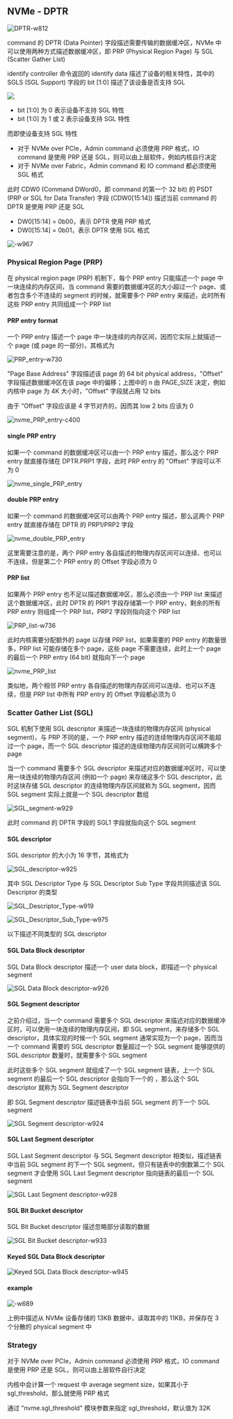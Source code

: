 ## NVMe - DPTR


![DPTR-w812](media/16366947761612/15352533363547.jpg)

command 的 DPTR (Data Pointer) 字段描述需要传输的数据缓冲区，NVMe 中可以使用两种方式描述数据缓冲区，即 PRP (Physical Region Page) 与 SGL (Scatter Gather List)

identify controller 命令返回的 identify data 描述了设备的相关特性，其中的 SGLS (SGL Support) 字段的 bit [1:0] 描述了该设备是否支持 SGL

![](media/16366947761612/16367038517962.jpg)

- bit [1:0] 为 0 表示设备不支持 SGL 特性
- bit [1:0] 为 1 或 2 表示设备支持 SGL 特性

而即使设备支持 SGL 特性

- 对于 NVMe over PCIe，Admin command 必须使用 PRP 格式，IO command 是使用 PRP 还是 SGL，则可以由上层软件，例如内核自行决定
- 对于 NVMe over Fabric，Admin command 和 IO command 都必须使用 SGL 格式

此时 CDW0 (Command DWord0，即 command 的第一个 32 bit) 的 PSDT (PRP or SGL for Data Transfer) 字段 (CDW0[15:14]) 描述当前 command 的 DPTR 是使用 PRP 还是 SGL

- DW0[15:14] = 0b00，表示 DPTR 使用 PRP 格式
- DW0[15:14] = 0b01，表示 DPTR 使用 SGL 格式

![-w967](media/16366947761612/15352033669153.jpg)


### Physical Region Page (PRP)

在 physical region page (PRP) 机制下，每个 PRP entry 只能描述一个 page 中一块连续的内存区间，当 command 需要的数据缓冲区的大小超过一个 page、或者包含多个不连续的 segment 的时候，就需要多个 PRP entry 来描述，此时所有这些 PRP entry 共同组成一个 PRP list


#### PRP entry format

一个 PRP entry 描述一个 page 中一块连续的内存区间，因而它实际上就描述一个 page (或 page 的一部分)，其格式为

![PRP_entry-w730](media/16366947761612/15326950571135.jpg)

"Page Base Address" 字段描述该 page 的 64 bit physical address，"Offset" 字段描述数据缓冲区在该 page 中的偏移；上图中的 n 由 PAGE_SIZE 决定，例如内核中 page 为 4K 大小时，"Offset" 字段就占用 12 bits

由于 "Offset" 字段应该是 4 字节对齐的，因而其 low 2 bits 应该为 0

![nvme_PRP_entry-c400](media/16366947761612/nvme_PRP_entry.jpg)


#### single PRP entry

如果一个 command 的数据缓冲区可以由一个 PRP entry 描述，那么这个 PRP entry 就直接存储在 DPTR.PRP1 字段，此时 PRP entry 的 "Offset" 字段可以不为 0

![nvme_single_PRP_entry](media/16366947761612/nvme_single_PRP_entry.jpg)


#### double PRP entry

如果一个 command 的数据缓冲区可以由两个 PRP entry 描述，那么这两个 PRP entry 就直接存储在 DPTR 的 PRP1/PRP2 字段

![nvme_double_PRP_entry](media/16366947761612/nvme_double_PRP_entry.jpg)

这里需要注意的是，两个 PRP entry 各自描述的物理内存区间可以连续、也可以不连续，但是第二个 PRP entry 的 Offset 字段必须为 0


#### PRP list

如果两个 PRP entry 也不足以描述数据缓冲区，那么必须由一个 PRP list 来描述这个数据缓冲区，此时 DPTR 的 PRP1 字段存储第一个 PRP entry，剩余的所有 PRP entry 则组成一个 PRP list，PRP2 字段则指向这个 PRP list

![PRP_list-w736](media/16366947761612/15326951729387.jpg)

此时内核需要分配额外的 page 以存储 PRP list，如果需要的 PRP entry 的数量很多，PRP list 可能存储在多个 page，这些 page 不需要连续，此时上一个 page 的最后一个 PRP entry (64 bit) 就指向下一个 page

![nvme_PRP_list](media/16366947761612/nvme_PRP_list.jpg)

类似地，两个相邻 PRP entry 各自描述的物理内存区间可以连续、也可以不连续，但是 PRP list 中所有 PRP entry 的 Offset 字段都必须为 0


### Scatter Gather List (SGL)

SGL 机制下使用 SGL descriptor 来描述一块连续的物理内存区间 (physical segment)，与 PRP 不同的是，一个 PRP entry 描述的连续物理内存区间不能超过一个 page，而一个 SGL descriptor 描述的连续物理内存区间则可以横跨多个 page

当一个 command 需要多个 SGL descriptor 来描述对应的数据缓冲区时，可以使用一块连续的物理内存区间 (例如一个 page) 来存储这多个 SGL descriptor，此时这块存储 SGL descriptor 的连续物理内存区间就称为 SGL segment，因而 SGL segment 实际上就是一个 SGL descriptor 数组

![SGL_segment-w929](media/16366947761612/15352048215865.jpg)

此时 command 的 DPTR 字段的 SGL1 字段就指向这个 SGL segment

#### SGL descriptor

SGL descriptor 的大小为 16 字节，其格式为

![SGL_descriptor-w925](media/16366947761612/15352048890116.jpg)

其中 SGL Descriptor Type 与 SGL Descriptor Sub Type 字段共同描述该 SGL Descriptor 的类型

![SGL_Descriptor_Type-w919](media/16366947761612/15352050132315.jpg)

![SGL_Descriptor_Sub_Type-w975](media/16366947761612/15352050759767.jpg)


以下描述不同类型的 SGL descriptor

#### SGL Data Block descriptor

SGL Data Block descriptor 描述一个 user data block，即描述一个 physical segment

![SGL Data Block descriptor-w926](media/16366947761612/15352051704453.jpg)


#### SGL Segment descriptor

之前介绍过，当一个 command 需要多个 SGL descriptor 来描述对应的数据缓冲区时，可以使用一块连续的物理内存区间，即 SGL segment，来存储多个 SGL descriptor，具体实现的时候一个 SGL segment 通常实现为一个 page，因而当一个 command 需要的 SGL descriptor 数量超过一个 SGL segment 能够提供的 SGL descriptor 数量时，就需要多个 SGL segment

此时这些多个 SGL segment 就组成了一个 SGL segment 链表，上一个 SGL segment 的最后一个 SGL descriptor 会指向下一个的 ，那么这个 SGL descriptor 就称为 SGL Segment descriptor

即 SGL Segment descriptor 描述链表中当前 SGL segment 的下一个 SGL segment

![SGL Segment descriptor-w924](media/16366947761612/15352052157672.jpg)


#### SGL Last Segment descriptor

SGL Last Segment descriptor 与 SGL Segment descriptor 相类似，描述链表中当前 SGL segment 的下一个 SGL segment，但只有链表中的倒数第二个 SGL segment 才会使用 SGL Last Segment descriptor 指向链表的最后一个 SGL segment

![SGL Last Segment descriptor-w928](media/16366947761612/15352053097003.jpg)


#### SGL Bit Bucket descriptor

SGL Bit Bucket descriptor 描述忽略部分读取的数据

![SGL Bit Bucket descriptor-w933](media/16366947761612/15352057029469.jpg)


#### Keyed SGL Data Block descriptor

![Keyed SGL Data Block descriptor-w945](media/16366947761612/15354670417428.jpg)


#### example

![-w689](media/16366947761612/15352058235604.jpg)

上例中描述从 NVMe 设备存储的 13KB 数据中，读取其中的 11KB，并保存在 3 个分散的 physical segment 中



### Strategy

对于 NVMe over PCIe，Admin command 必须使用 PRP 格式，IO command 是使用 PRP 还是 SGL，则可以由上层软件自行决定

内核中会计算一个 request 中 average segment size，如果其小于 sgl_threshold，那么就使用 PRP 格式

通过 "nvme.sgl_threshold" 模块参数来指定 sgl_threshold，默认值为 32K
